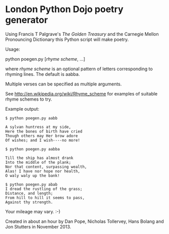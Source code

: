# London Python Dojo poetry generator

Using Francis T Palgrave's *The Golden Treasury* and the Carnegie Mellon
Pronouncing Dictionary this Python script will make poetry.

Usage:

python poegen.py [*rhyme scheme*, ...]

where *rhyme scheme* is an optional pattern of letters corresponding to rhyming
lines. The default is aabba.

Multiple verses can be specified as multiple arguments.

See http://en.wikipedia.org/wiki/Rhyme_scheme for examples of suitable rhyme
schemes to try.

Example output:

```
$ python poegen.py aabb

A sylvan huntress at my side,
Here the bones of birth have cried
Though others may Her brow adore
Of wishes; and I wish----no more!

$ python poegen.py aabba

Till the ship has almost drank
Into the middle of the plank;
Nor that content, surpassing wealth,
Alas! I have nor hope nor health,
O waly waly up the bank!

$ python poegen.py abab
I dread the rustling of the grass;
Distance, and length;
From hill to hill it seems to pass,
Against thy strength.
```

Your mileage may vary. :-)

Created in about an hour by Dan Pope, Nicholas Tollervey, Hans Bolang and Jon Stutters in November 2013.
